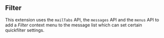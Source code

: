 ## Filter

This extension uses the `mailTabs` API, the `messages` API and the `menus` API to add a *Filter* context menu to the message list which can set certain quickfilter settings.

